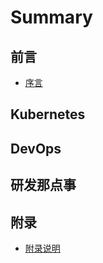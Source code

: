 # Summary

## 前言

* [序言](README.md)

## Kubernetes

## DevOps

## 研发那点事

## 附录

* [附录说明](appendix/index.md)


